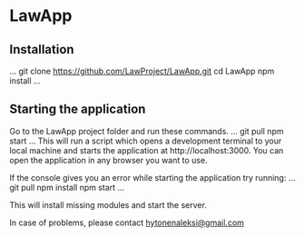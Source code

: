 # LawApp

## Installation
...
git clone https://github.com/LawProject/LawApp.git
cd LawApp
npm install
...

## Starting the application
Go to the LawApp project folder and run these commands.
...
git pull
npm start
...
This will run a script which opens a development terminal to your local machine
and starts the application at http://localhost:3000.
You can open the application in any browser you want to use.

If the console gives you an error while starting the application try running:
...
git pull
npm install
npm start
...

This will install missing modules and start the server.

In case of problems, please contact hytonenaleksi@gmail.com